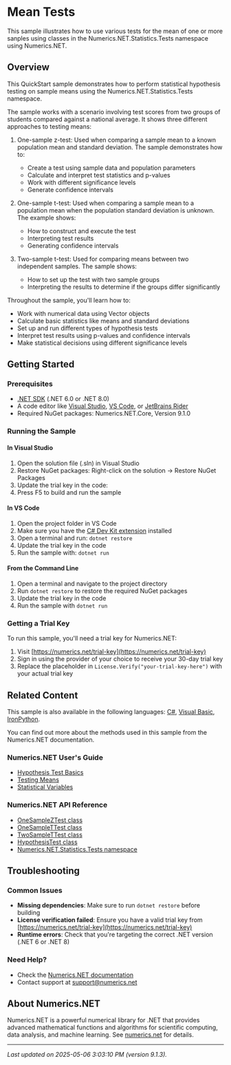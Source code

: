 # Mean Tests

This sample illustrates how to use various tests for the mean of one or more sanples using classes in the Numerics.NET.Statistics.Tests namespace using Numerics.NET.

## Overview

This QuickStart sample demonstrates how to perform statistical hypothesis testing on sample means using the 
Numerics.NET.Statistics.Tests namespace.

The sample works with a scenario involving test scores from two groups of students compared against a
national average. It shows three different approaches to testing means:

1. One-sample z-test: Used when comparing a sample mean to a known population mean and standard
   deviation. The sample demonstrates how to:
   - Create a test using sample data and population parameters
   - Calculate and interpret test statistics and p-values
   - Work with different significance levels
   - Generate confidence intervals

2. One-sample t-test: Used when comparing a sample mean to a population mean when the population
   standard deviation is unknown. The example shows:
   - How to construct and execute the test
   - Interpreting test results
   - Generating confidence intervals

3. Two-sample t-test: Used for comparing means between two independent samples. The sample shows:
   - How to set up the test with two sample groups
   - Interpreting the results to determine if the groups differ significantly

Throughout the sample, you'll learn how to:
- Work with numerical data using Vector objects
- Calculate basic statistics like means and standard deviations
- Set up and run different types of hypothesis tests
- Interpret test results using p-values and confidence intervals
- Make statistical decisions using different significance levels


## Getting Started

### Prerequisites

- [.NET SDK](https://dotnet.microsoft.com/download) (.NET 6.0 or .NET 8.0)
- A code editor like [Visual Studio](https://visualstudio.microsoft.com/), [VS Code](https://code.visualstudio.com/), or [JetBrains Rider](https://www.jetbrains.com/rider/)
- Required NuGet packages: Numerics.NET.Core, Version 9.1.0

### Running the Sample

#### In Visual Studio
1. Open the solution file (.sln) in Visual Studio
2. Restore NuGet packages: Right-click on the solution → Restore NuGet Packages
3. Update the trial key in the code:
4. Press F5 to build and run the sample

#### In VS Code

1. Open the project folder in VS Code
2. Make sure you have the [C# Dev Kit extension](https://marketplace.visualstudio.com/items?itemName=ms-dotnettools.csdevkit) installed
3. Open a terminal and run: `dotnet restore`
4. Update the trial key in the code 
5. Run the sample with: `dotnet run`

#### From the Command Line

1. Open a terminal and navigate to the project directory
2. Run `dotnet restore` to restore the required NuGet packages
3. Update the trial key in the code
4. Run the sample with `dotnet run`

### Getting a Trial Key

To run this sample, you'll need a trial key for Numerics.NET:

1. Visit [https://numerics.net/trial-key](https://numerics.net/trial-key)
2. Sign in using the provider of your choice to receive your 30-day trial key
3. Replace the placeholder in `License.Verify("your-trial-key-here")` with your actual trial key

## Related Content

This sample is also available in the following languages: 
[C#](https://github.com/NumericsDotNet/quickstart-csharp/tree/net6.0/statistics/hypothesis-tests/mean-tests), [Visual Basic](https://github.com/NumericsDotNet/quickstart-visualbasic/tree/net6.0/statistics/hypothesis-tests/mean-tests), [IronPython](https://github.com/NumericsDotNet/quickstart-ironpython/tree/net6.0/statistics/hypothesis-tests/mean-tests).

You can find out more about the methods used in this sample from the Numerics.NET documentation.

### Numerics.NET User's Guide

- [Hypothesis Test Basics](https://numerics.netstatistics/hypothesis-tests/hypothesis-test-basics)
- [Testing Means](https://numerics.netstatistics/hypothesis-tests/testing-means)
- [Statistical Variables](https://numerics.netstatistics/statistical-variables)

### Numerics.NET API Reference

- [OneSampleZTest class](https://numerics.net/documentation/latest/reference/numerics.net.statistics.tests.onesampleztest)
- [OneSampleTTest class](https://numerics.net/documentation/latest/reference/numerics.net.statistics.tests.onesamplettest)
- [TwoSampleTTest class](https://numerics.net/documentation/latest/reference/numerics.net.statistics.tests.twosamplettest)
- [HypothesisTest class](https://numerics.net/documentation/latest/reference/numerics.net.statistics.tests.hypothesistest)
- [Numerics.NET.Statistics.Tests namespace](https://numerics.net/documentation/latest/reference/numerics.net.statistics.tests)


## Troubleshooting

### Common Issues

- **Missing dependencies**: Make sure to run `dotnet restore` before building
- **License verification failed**: Ensure you have a valid trial key from [https://numerics.net/trial-key](https://numerics.net/trial-key)
- **Runtime errors**: Check that you're targeting the correct .NET version (.NET 6 or .NET 8)

### Need Help?

- Check the [Numerics.NET documentation](https://numerics.net/documentation/)
- Contact support at [support@numerics.net](mailto:support@numerics.net?subject=MeanTests%20QuickStart%20Sample%20%28F%23%29)

## About Numerics.NET

Numerics.NET is a powerful numerical library for .NET that provides advanced mathematical 
functions and algorithms for scientific computing, data analysis, and machine learning.
See [numerics.net](https://numerics.net) for details.

---

_Last updated on 2025-05-06 3:03:10 PM (version 9.1.3)._
